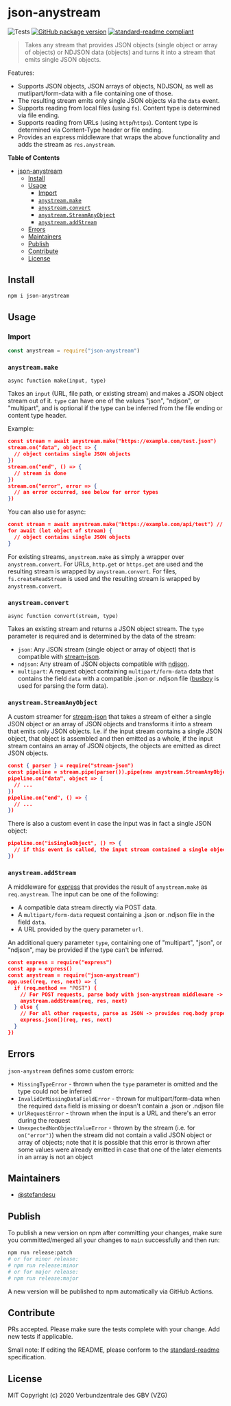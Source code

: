 # json-anystream

![Tests](https://github.com/gbv/json-anystream/workflows/Test/badge.svg)
[![GitHub package version](https://img.shields.io/github/package-json/v/gbv/json-anystream.svg?label=version)](https://github.com/gbv/json-anystream)
[![standard-readme compliant](https://img.shields.io/badge/readme%20style-standard-brightgreen.svg)](https://github.com/RichardLitt/standard-readme)

> Takes any stream that provides JSON objects (single object or array of objects) or NDJSON data (objects) and turns it into a stream that emits single JSON objects.

Features:
- Supports JSON objects, JSON arrays of objects, NDJSON, as well as mutlipart/form-data with a file containing one of those.
- The resulting stream emits only single JSON objects via the `data` event.
- Supports reading from local files (using `fs`). Content type is determined via file ending.
- Supports reading from URLs (using `http`/`https`). Content type is determined via Content-Type header or file ending.
- Provides an express middleware that wraps the above functionality and adds the stream as `res.anystream`.

**Table of Contents**
- [json-anystream](#json-anystream)
  - [Install](#install)
  - [Usage](#usage)
    - [Import](#import)
    - [`anystream.make`](#anystreammake)
    - [`anystream.convert`](#anystreamconvert)
    - [`anystream.StreamAnyObject`](#anystreamstreamanyobject)
    - [`anystream.addStream`](#anystreamaddstream)
  - [Errors](#errors)
  - [Maintainers](#maintainers)
  - [Publish](#publish)
  - [Contribute](#contribute)
  - [License](#license)

## Install
```bash
npm i json-anystream
```

## Usage

### Import
```js
const anystream = require("json-anystream")
```

### `anystream.make`
`async function make(input, type)`

Takes an `input` (URL, file path, or existing stream) and makes a JSON object stream out of it. `type` can have one of the values "json", "ndjson", or "multipart", and is optional if the type can be inferred from the file ending or content type header.

Example:
```json
const stream = await anystream.make("https://example.com/test.json")
stream.on("data", object => {
  // object contains single JSON objects
})
stream.on("end", () => {
  // stream is done
})
stream.on("error", error => {
  // an error occurred, see below for error types
})
```

You can also use for async:
```json
const stream = await anystream.make("https://example.com/api/test") // assuming content type header is set
for await (let object of stream) {
  // object contains single JSON objects
}
```

For existing streams, `anystream.make` as simply a wrapper over `anystream.convert`. For URLs, `http.get` or `https.get` are used and the resulting stream is wrapped by `anystream.convert`. For files, `fs.createReadStream` is used and the resulting stream is wrapped by `anystream.convert`.

### `anystream.convert`
`async function convert(stream, type)`

Takes an existing stream and returns a JSON object stream. The `type` parameter is required and is determined by the data of the stream:
- `json`: Any JSON stream (single object or array of object) that is compatible with [stream-json](https://www.npmjs.com/package/stream-json).
- `ndjson`: Any stream of JSON objects compatible with [ndjson](https://www.npmjs.com/package/ndjson).
- `multipart`: A request object containing `multipart/form-data` data that contains the field `data` with a compatible .json or .ndjson file ([busboy](https://www.npmjs.com/package/busboy) is used for parsing the form data).

### `anystream.StreamAnyObject`
A custom streamer for [stream-json](https://www.npmjs.com/package/stream-json) that takes a stream of either a single JSON object or an array of JSON objects and transforms it into a stream that emits only JSON objects. I.e. if the input stream contains a single JSON object, that object is assembled and then emitted as a whole, if the input stream contains an array of JSON objects, the objects are emitted as direct JSON objects.

```json
const { parser } = require("stream-json")
const pipeline = stream.pipe(parser()).pipe(new anystream.StreamAnyObject())
pipeline.on("data", object => {
  // ...
})
pipeline.on("end", () => {
  // ...
})
```

There is also a custom event in case the input was in fact a single JSON object:
```json
pipeline.on("isSingleObject", () => {
  // if this event is called, the input stream contained a single object and NOT an array of objects
})
```

### `anystream.addStream`
A middleware for [express](https://www.npmjs.com/package/express) that provides the result of `anystream.make` as `req.anystream`. The input can be one of the following:
- A compatible data stream directly via POST data.
- A `multipart/form-data` request containing a .json or .ndjson file in the field `data`.
- A URL provided by the query parameter `url`.

An additional query parameter `type`, containing one of "multipart", "json", or "ndjson", may be provided if the type can't be inferred.

```json
const express = require("express")
const app = express()
const anystream = require("json-anystream")
app.use((req, res, next) => {
  if (req.method == "POST") {
    // For POST requests, parse body with json-anystream middleware -> provides req.anystream property
    anystream.addStream(req, res, next)
  } else {
    // For all other requests, parse as JSON -> provides req.body property
    express.json()(req, res, next)
  }
})
```

## Errors
`json-anystream` defines some custom errors:

- `MissingTypeError` - thrown when the `type` parameter is omitted and the type could not be inferred
- `InvalidOrMissingDataFieldError` - thrown for multipart/form-data when the required `data` field is missing or doesn't contain a .json or .ndjson file
- `UrlRequestError` - thrown when the input is a URL and there's an error during the request
- `UnexpectedNonObjectValueError` - thrown by the stream (i.e. for `on("error")`) when the stream did not contain a valid JSON object or array of objects; note that it is possible that this error is thrown after some values were already emitted in case that one of the later elements in an array is not an object

## Maintainers
- [@stefandesu](https://github.com/stefandesu)

## Publish
To publish a new version on npm after committing your changes, make sure you committed/merged all your changes to `main` successfully and then run:

```bash
npm run release:patch
# or for minor release:
# npm run release:minor
# or for major release:
# npm run release:major
```

A new version will be published to npm automatically via GitHub Actions.

## Contribute
PRs accepted. Please make sure the tests complete with your change. Add new tests if applicable.

Small note: If editing the README, please conform to the [standard-readme](https://github.com/RichardLitt/standard-readme) specification.

## License
MIT Copyright (c) 2020 Verbundzentrale des GBV (VZG)

